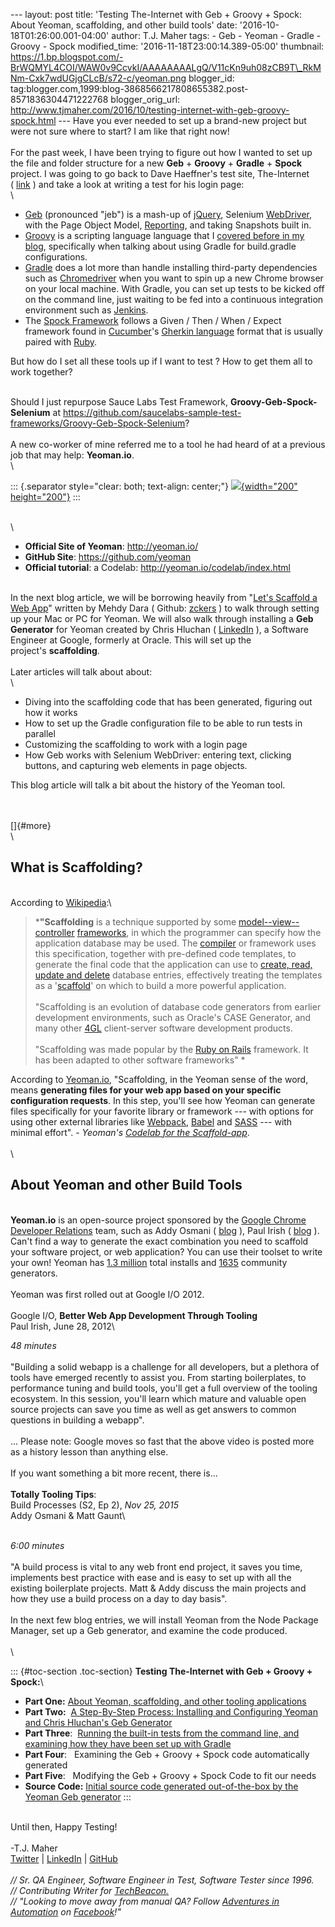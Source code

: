 \-\-- layout: post title: \'Testing The-Internet with Geb + Groovy +
Spock: About Yeoman, scaffolding, and other build tools\' date:
\'2016-10-18T01:26:00.001-04:00\' author: T.J. Maher tags: - Geb -
Yeoman - Gradle - Groovy - Spock modified\_time:
\'2016-11-18T23:00:14.389-05:00\' thumbnail:
https://1.bp.blogspot.com/-BrWQMYL4COI/WAW0v9CcvkI/AAAAAAAALgQ/V11cKn9uh08zCB9T\_RkMNm-Cxk7wdUGjgCLcB/s72-c/yeoman.png
blogger\_id:
tag:blogger.com,1999:blog-3868566217808655382.post-8571836304471222768
blogger\_orig\_url:
http://www.tjmaher.com/2016/10/testing-internet-with-geb-groovy-spock.html
\-\-- Have you ever needed to set up a brand-new project but were not
sure where to start? I am like that right now!\
\
For the past week, I have been trying to figure out how I wanted to set
up the file and folder structure for a new **Geb** + **Groovy** +
**Gradle** + **Spock** project. I was going to go back to Dave
Haeffner\'s test site, The-Internet
( [link](https://the-internet.herokuapp.com/login) ) and take a look at
writing a test for his login page:\
\

-   [Geb](http://www.gebish.org/manual/current/) (pronounced \"jeb\") is
    a mash-up of [jQuery](http://jquery.com/), Selenium
    [WebDriver](http://code.google.com/p/selenium/), with the Page
    Object Model,
    [Reporting](http://www.gebish.org/manual/current/api/geb/report/Reporter.html),
    and taking Snapshots built in. 
-   [Groovy](http://groovy-lang.org/) is a scripting language language
    that I [covered before in my
    blog](http://www.tjmaher.com/search/label/Groovy), specifically when
    talking about using Gradle for build.gradle configurations. 
-   [Gradle](https://gradle.org/) does a lot more than handle installing
    third-party dependencies such as
    [Chromedriver](https://sites.google.com/a/chromium.org/chromedriver/)
    when you want to spin up a new Chrome browser on your local machine.
    With Gradle, you can set up tests to be kicked off on the command
    line, just waiting to be fed into a continuous integration
    environment such as [Jenkins](https://jenkins.io/).  
-   The [Spock Framework](http://spockframework.org/) follows a Given /
    Then / When / Expect framework found in
    [Cucumber](https://cucumber.io/)\'s [Gherkin
    language](https://github.com/cucumber/cucumber/wiki/Gherkin) format
    that is usually paired with [Ruby](https://www.ruby-lang.org/). 

<div>

But how do I set all these tools up if I want to test ? How to get them
all to work together?

</div>

\
Should I just repurpose Sauce Labs Test Framework,
**Groovy-Geb-Spock-Selenium**
at <https://github.com/saucelabs-sample-test-frameworks/Groovy-Geb-Spock-Selenium>?\
\
A new co-worker of mine referred me to a tool he had heard of at a
previous job that may help: **Yeoman.io**.\
\

::: {.separator style="clear: both; text-align: center;"}
[![](https://1.bp.blogspot.com/-BrWQMYL4COI/WAW0v9CcvkI/AAAAAAAALgQ/V11cKn9uh08zCB9T_RkMNm-Cxk7wdUGjgCLcB/s200/yeoman.png){width="200"
height="200"}](https://1.bp.blogspot.com/-BrWQMYL4COI/WAW0v9CcvkI/AAAAAAAALgQ/V11cKn9uh08zCB9T_RkMNm-Cxk7wdUGjgCLcB/s1600/yeoman.png)
:::

\
\

-   **Official Site of Yeoman**: <http://yeoman.io/>
-   **GitHub Site**: <https://github.com/yeoman>
-   **Official tutorial**: a
    Codelab: <http://yeoman.io/codelab/index.html>

\
In the next blog article, we will be borrowing heavily from \"[Let\'s
Scaffold a Web App](http://yeoman.io/codelab/index.html)\" written by
Mehdy Dara ( Github: [zckers](https://github.com/zckrs) ) to walk
through setting up your Mac or PC for Yeoman. We will also walk through
installing a **Geb Generator** for Yeoman created by Chris Hluchan
( [LinkedIn](https://www.linkedin.com/in/chris-hluchan-3a473413) ), a
Software Engineer at Google, formerly at Oracle. This will set up the
project\'s **scaffolding**.\
\
Later articles will talk about about:\
\

-   Diving into the scaffolding code that has been generated, figuring
    out how it works
-   How to set up the Gradle configuration file to be able to run tests
    in parallel
-   Customizing the scaffolding to work with a login page
-   How Geb works with Selenium WebDriver: entering text, clicking
    buttons, and capturing web elements in page objects. 

<div>

This blog article will talk a bit about the history of the Yeoman tool. 

</div>

\
\
[]{#more}\
\

What is Scaffolding?
--------------------

\
According to
[Wikipedia](https://en.wikipedia.org/wiki/Scaffold_(programming)):\

> ***\"Scaffolding** is a technique supported by
> some [model--view--controller](https://en.wikipedia.org/wiki/Model%E2%80%93view%E2%80%93controller "Model–view–controller") [frameworks](https://en.wikipedia.org/wiki/Software_framework "Software framework"),
> in which the programmer can specify how the application database may
> be used.
> The [compiler](https://en.wikipedia.org/wiki/Compiler "Compiler") or
> framework uses this specification, together with pre-defined code
> templates, to generate the final code that the application can use
> to [create, read, update and
> delete](https://en.wikipedia.org/wiki/Create,_read,_update_and_delete "Create, read, update and delete") database
> entries, effectively treating the templates as a
> \'[scaffold](https://en.wikipedia.org/wiki/Scaffolding "Scaffolding")\'
> on which to build a more powerful application.\
> \
> \"Scaffolding is an evolution of database code generators from earlier
> development environments, such as Oracle\'s CASE Generator, and many
> other [4GL](https://en.wikipedia.org/wiki/Fourth-generation_programming_language "Fourth-generation programming language") client-server
> software development products.\
> \
> \"Scaffolding was made popular by the [Ruby on
> Rails](https://en.wikipedia.org/wiki/Ruby_on_Rails "Ruby on Rails") framework.
> It has been adapted to other software frameworks\" *

According to
[Yeoman.io](http://yeoman.io/codelab/scaffold-app.html), \"Scaffolding,
in the Yeoman sense of the word, means **generating files for your web
app based on your specific configuration requests**. In this step,
you\'ll see how Yeoman can generate files specifically for your favorite
library or framework --- with options for using other external libraries
like [Webpack](https://webpack.github.io/), [Babel](https://babeljs.io/)
and [SASS](http://sass-lang.com/) --- with minimal effort\". -
*Yeoman\'s [Codelab for the
Scaffold-app](http://yeoman.io/codelab/scaffold-app.html)*.\
\
\

About Yeoman and other Build Tools
----------------------------------

\
**Yeoman.io** is an open-source project sponsored by the [Google Chrome
Developer
Relations](https://www.quora.com/What-is-it-like-to-work-at-Google-in-their-Developer-Relations-team)
team, such as Addy Osmani ( [blog](https://addyosmani.com/blog/) ), Paul
Irish ( [blog](https://www.paulirish.com/) ). Can\'t find a way to
generate the exact combination you need to scaffold your software
project, or web application? You can use their toolset to write your
own! Yeoman has [1.3 million](http://www.npm-stats.com/~packages/yo)
total installs and [1635](http://yeoman.io/generators/) community
generators.\
\
Yeoman was first rolled out at Google I/O 2012.\
\
Google I/O, **Better Web App Development Through Tooling**\
Paul Irish, June 28, 2012\

*48 minutes*\
\
\"Building a solid webapp is a challenge for all developers, but a
plethora of tools have emerged recently to assist you. From starting
boilerplates, to performance tuning and build tools, you\'ll get a full
overview of the tooling ecosystem. In this session, you\'ll learn which
mature and valuable open source projects can save you time as well as
get answers to common questions in building a webapp\".\
\
\... Please note: Google moves so fast that the above video is posted
more as a history lesson than anything else.\
\
If you want something a bit more recent, there is\...\
\
**Totally Tooling Tips**:\
Build Processes (S2, Ep 2), *Nov 25, 2015*\
Addy Osmani & Matt Gaunt\

\
*6:00 minutes*\
\
\"A build process is vital to any web front end project, it saves you
time, implements best practice with ease and is easy to set up with all
the existing boilerplate projects. Matt & Addy discuss the main projects
and how they use a build process on a day to day basis\".\
\
In the next few blog entries, we will install Yeoman from the Node
Package Manager, set up a Geb generator, and examine the code produced.\
\
\

::: {#toc-section .toc-section}
**Testing The-Internet with Geb + Groovy + Spock:**\

-   **Part One:** [About Yeoman, scaffolding, and other tooling
    applications](http://www.tjmaher.com/2016/10/testing-internet-with-geb-groovy-spock.html)
-   **Part Two:**  [A Step-By-Step Process: Installing and Configuring
    Yeoman and Chris Hluchan\'s Geb
    Generator](http://www.tjmaher.com/2016/10/testing-internet-with-geb-groovy-spock_19.html)
-   **Part Three**:  [Running the built-in tests from the command line,
    and examining how they have been set up with
    Gradle](http://www.tjmaher.com/2016/11/testing-internet-with-geb-groovy-spock.html)
-   **Part Four**:   Examining the Geb + Groovy + Spock code
    automatically generated
-   **Part Five**:   Modifying the Geb + Groovy + Spock Code to fit our
    needs
-   **Source Code:** [Initial source code generated out-of-the-box by
    the Yeoman Geb
    generator](https://github.com/tjmaher/geb_project_generated_by_yo)
:::

\
Until then, Happy Testing!\
\
-T.J. Maher\
[Twitter](https://twitter.com/tjmaher1) \| [LinkedIn](https://www.linkedin.com/in/tjmaher1) \| [GitHub](https://github.com/tjmaher)\
\
*// Sr. QA Engineer, Software Engineer in Test, Software Tester since
1996.\
// Contributing Writer
for [TechBeacon.](http://techbeacon.com/contributors/thomas-maher)\
// \"Looking to move away from manual QA? Follow [Adventures in
Automation](http://www.tjmaher.com/) on
[Facebook](https://www.facebook.com/AdventuresInAutomation/)!\"*
